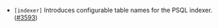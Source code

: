 -  `[indexer]` Introduces configurable table names for the PSQL indexer.
  ([\#3593](https://github.com/depinnetwork/por-consensus/issues/3593))
